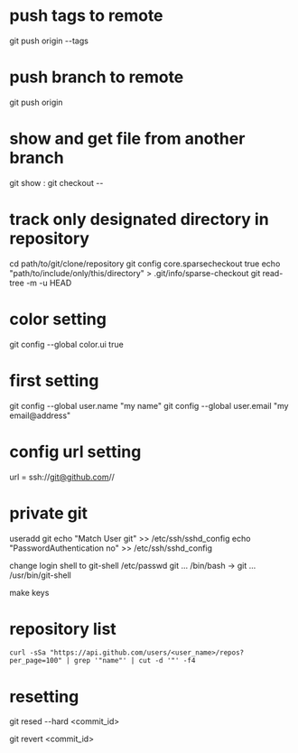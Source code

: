 
# push tags to remote
git push origin --tags

# push branch to remote
git push origin <branch name>

# show and get file from another branch
git show <branch name>:<file name>
git checkout <branch name> -- <file name>

# track only designated directory in repository
cd path/to/git/clone/repository
git config core.sparsecheckout true
echo "path/to/include/only/this/directory" > .git/info/sparse-checkout
git read-tree -m -u HEAD

# color setting
git config --global color.ui true

# first setting
git config --global user.name "my name"
git config --global user.email "my email@address"

# config url setting
url = ssh://git@github.com/<my account>/<my repository>

# private git
useradd git
echo "Match User git" >> /etc/ssh/sshd_config
echo "PasswordAuthentication no" >> /etc/ssh/sshd_config

change login shell to git-shell
/etc/passwd
git ... /bin/bash -> git ... /usr/bin/git-shell

make keys

# repository list
```
curl -sSa "https://api.github.com/users/<user_name>/repos?per_page=100" | grep '"name"' | cut -d '"' -f4
```

# resetting
git resed --hard <commit_id>

git revert <commit_id>

<!--stackedit_data:
eyJoaXN0b3J5IjpbMTA0MDU0NzQ4MCwtNjA2MTYzNzA4XX0=
-->